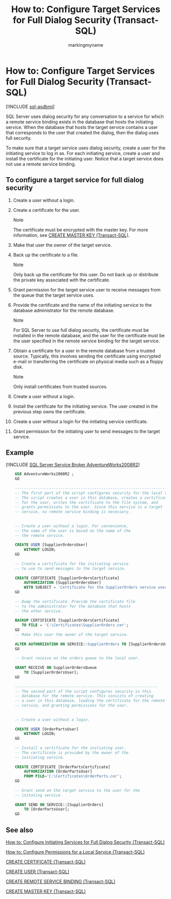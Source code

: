 ﻿---
title: 'How to: Configure Target Services for Full Dialog Security (Transact-SQL)'
description: "SQL Server uses dialog security for any conversation to a service for which a remote service binding exists in the database that hosts the initiating service."
ms.prod: sql
ms.technology: configuration
ms.topic: conceptual
author: markingmyname
ms.author: maghan
ms.reviewer: mikeray
ms.date: "03/30/2022"
---

# How to: Configure Target Services for Full Dialog Security (Transact-SQL)

[!INCLUDE [sql-asdbmi](../../includes/applies-to-version/sql-asdbmi.md)]

SQL Server uses dialog security for any conversation to a service for which a remote service binding exists in the database that hosts the initiating service. When the database that hosts the target service contains a user that corresponds to the user that created the dialog, then the dialog uses full security.

To make sure that a target service uses dialog security, create a user for the initiating service to log in as. For each initiating service, create a user and install the certificate for the initiating user. Notice that a target service does not use a remote service binding.

## To configure a target service for full dialog security

1. Create a user without a login.

2. Create a certificate for the user.

   > [!NOTE]  
   > The certificate must be encrypted with the master key. For more information, see [CREATE MASTER KEY (Transact-SQL)](../../t-sql/statements/create-master-key-transact-sql.md).

3. Make that user the owner of the target service.

4. Back up the certificate to a file.
    
   > [!NOTE]  
   > Only back up the certificate for this user. Do not back up or distribute the private key associated with the certificate.
 
5. Grant permission for the target service user to receive messages from the queue that the target service uses.

6. Provide the certificate and the name of the initiating service to the database administrator for the remote database.
 
   > [!NOTE]
   > For SQL Server to use full dialog security, the certificate must be installed in the remote database, and the user for the certificate must be the user specified in the remote service binding for the target service.

7. Obtain a certificate for a user in the remote database from a trusted source. Typically, this involves sending the certificate using encrypted e-mail or transferring the certificate on physical media such as a floppy disk.
     
   > [!NOTE]
   > Only install certificates from trusted sources.

8. Create a user without a login.

9. Install the certificate for the initiating service. The user created in the previous step owns the certificate.

10. Create a user without a login for the initiating service certificate.

11. Grant permission for the initiating user to send messages to the target service.

## Example

[!INCLUDE [SQL Server Service Broker AdventureWorks2008R2](../../includes/service-broker-adventureworks-2008-r2.md)]

```sql
    USE AdventureWorks2008R2 ;
    GO
    
    --------------------------------------------------------------------
    -- The first part of the script configures security for the local user.
    -- The script creates a user in this database, creates a certificate
    -- for the user, writes the certificate to the file system, and
    -- grants permissions to the user. Since this service is a target
    -- service, no remote service binding is necessary.
    
    
    -- Create a user without a login. For convenience,
    -- the name of the user is based on the name of the
    -- the remote service.
    
    CREATE USER [SupplierOrdersUser]
        WITHOUT LOGIN;
    GO
    
    -- Create a certificate for the initiating service
    -- to use to send messages to the target service.
    
    CREATE CERTIFICATE [SupplierOrdersCertificate]
        AUTHORIZATION [SupplierOrdersUser]
        WITH SUBJECT = 'Certificate for the SupplierOrders service user.';
    GO
    
    -- Dump the certificate. Provide the certificate file
    -- to the administrator for the database that hosts
    -- the other service.
    
    BACKUP CERTIFICATE [SupplierOrdersCertificate]
       TO FILE = 'C:\Certificates\SupplierOrders.cer';
    GO
    -- Make this user the owner of the target service.
    
    ALTER AUTHORIZATION ON SERVICE::SupplierOrders TO [SupplierOrdersUser];
    GO
    
    -- Grant receive on the orders queue to the local user.
    
    GRANT RECEIVE ON SupplierOrdersQueue
        TO [SupplierOrdersUser];
    GO
    
    ---------------------------------------------------------------
    -- The second part of the script configures security in this
    -- database for the remote service. This consists of creating
    -- a user in this database, loading the certificate for the remote
    -- service, and granting permissions for the user.
    
    
    -- Create a user without a login.
    
    CREATE USER [OrderPartsUser]
        WITHOUT LOGIN;
    GO
    
    -- Install a certificate for the initiating user.
    -- The certificate is provided by the owner of the
    -- initiating service.
    
    CREATE CERTIFICATE [OrderPartsCertificate]
        AUTHORIZATION [OrderPartsUser]
        FROM FILE='C:\Certificates\OrderParts.cer';
    GO
    
    -- Grant send on the target service to the user for the
    -- initating service.
    
    GRANT SEND ON SERVICE::[SupplierOrders]
        TO [OrderPartsUser];
    GO
```

## See also


[How to: Configure Initiating Services for Full Dialog Security (Transact-SQL)](how-to-configure-initiating-services-for-full-dialog-security-transact-sql.md)

[How to: Configure Permissions for a Local Service (Transact-SQL)](how-to-configure-permissions-for-a-local-service-transact-sql.md)



[CREATE CERTIFICATE (Transact-SQL)](../../t-sql/statements/create-certificate-transact-sql.md)

[CREATE USER (Transact-SQL)](../../t-sql/statements/create-user-transact-sql.md)

[CREATE REMOTE SERVICE BINDING (Transact-SQL)](../../t-sql/statements/create-remote-service-binding-transact-sql.md)

[CREATE MASTER KEY (Transact-SQL)](../../t-sql/statements/create-master-key-transact-sql.md)


